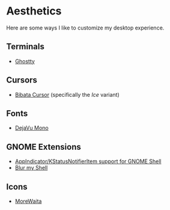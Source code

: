 # Aesthetics

Here are some ways I like to customize my desktop experience.

## Terminals
- [Ghostty](https://ghostty.org/)

## Cursors
- [Bibata Cursor](https://github.com/somepaulo/MoreWaita) (specifically the _Ice_ variant)

## Fonts
- [DejaVu Mono](https://dejavu-fonts.github.io/)

## GNOME Extensions
- [AppIndicator/KStatusNotifierItem support for GNOME Shell](https://github.com/ubuntu/gnome-shell-extension-appindicator)
- [Blur my Shell](https://github.com/ubuntu/gnome-shell-extension-appindicator)

## Icons
- [MoreWaita](https://github.com/somepaulo/MoreWaita)
